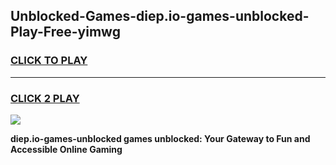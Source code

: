 
## Unblocked-Games-diep.io-games-unblocked-Play-Free-yimwg
<h3>
<a href="https://premium76.site?title=diep.io-games-unblocked&ref=18A1">CLICK TO PLAY</a></h3>
<hr>

<h3>
<a href="https://premium76.site?title=diep.io-games-unblocked&ref=18A1">CLICK 2 PLAY</a>
  
</h3>

<a href="https://premium76.site?title=diep.io-games-unblocked&ref=18A1"><img src="https://clearcache.store/games.png"></a>


**diep.io-games-unblocked games unblocked: Your Gateway to Fun and Accessible Online Gaming**
